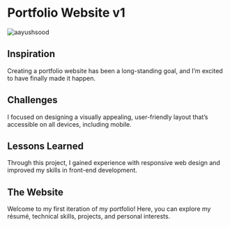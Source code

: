 # Portfolio Website v1

![aayushsood](https://github.com/user-attachments/assets/197124e0-7719-4f00-a7a2-f5cb7c270e6a)

## Inspiration

Creating a portfolio website has been a long-standing goal, and I’m excited to have finally made it happen.

## Challenges

I focused on designing a visually appealing, user-friendly layout that’s accessible on all devices, including mobile.

## Lessons Learned

Through this project, I gained experience with responsive web design and improved my skills in front-end development.

## The Website

Welcome to my first iteration of my portfolio! Here, you can explore my résumé, technical skills, projects, and personal interests.

